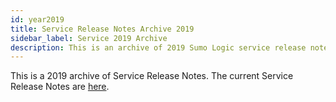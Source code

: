 ```yaml
---
id: year2019
title: Service Release Notes Archive 2019
sidebar_label: Service 2019 Archive
description: This is an archive of 2019 Sumo Logic service release notes.
---
```


This is a 2019 archive of Service Release Notes. The current Service Release Notes are [here](/docs/releasenotes/service).
